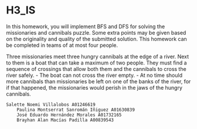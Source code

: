 # H3_IS
In this homework, you will implement BFS and DFS for solving the missionaries and cannibals puzzle. Some extra points may be given based on the originality and quality of the submitted solution. This homework can be completed in teams of at most four people.

Three missionaries meet three hungry cannibals at the edge of a river.
Next to them is a boat that can take a maximum of two people. They must
find a sequence of crossings that allow both them and the cannibals to
cross the river safely.
        - The boat can not cross the river empty.
        - At no time should more cannibals than missionaries be left on one of 
          the banks of the river, for if that happened, the missionaries would 
          perish in the jaws of the hungry cannibals.

    Salette Noemi Villalobos A01246619
		Paulina Montserrat Sanromán Iñiguez A01630839
		José Eduardo Hernández Morales A01732165
		Brayhan Alan Macías Padilla A00839543

